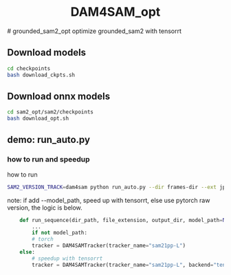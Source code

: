 <div align="center">

# DAM4SAM_opt
</div>
# grounded_sam2_opt
optimize grounded_sam2 with tensorrt


## Download models

```bash
cd checkpoints
bash download_ckpts.sh 
```

## Download onnx models

```bash
cd sam2_opt/sam2/checkpoints
bash download_opt.sh
```
## demo: run_auto.py

### how to run and speedup
how to run
```bash
SAM2_VERSION_TRACK=dam4sam python run_auto.py --dir frames-dir --ext jpg --output_dir output-dir --model_path sam2_opt/sam2/checkpoints/opts
```
note: if add --model_path, speed up with tensorrt, else use pytorch raw version, the logic is below.
```python
    def run_sequence(dir_path, file_extension, output_dir, model_path=None):
        ...
        if not model_path:
        # torch
        tracker = DAM4SAMTracker(tracker_name="sam21pp-L")
    else:
        # speedup with tensorrt
        tracker = DAM4SAMTracker(tracker_name="sam21pp-L", backend="tensorrt", model_root_path=model_path)
```